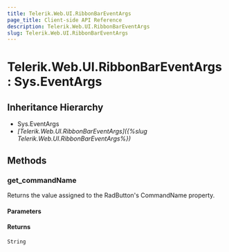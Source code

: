 ```yaml
---
title: Telerik.Web.UI.RibbonBarEventArgs
page_title: Client-side API Reference
description: Telerik.Web.UI.RibbonBarEventArgs
slug: Telerik.Web.UI.RibbonBarEventArgs
---
```


# Telerik.Web.UI.RibbonBarEventArgs : Sys.EventArgs

## Inheritance Hierarchy

* Sys.EventArgs
* *[Telerik.Web.UI.RibbonBarEventArgs]({%slug Telerik.Web.UI.RibbonBarEventArgs%})*

## Methods

### get_commandName

Returns the value assigned to the RadButton's CommandName property.

#### Parameters

#### Returns

`String` 

